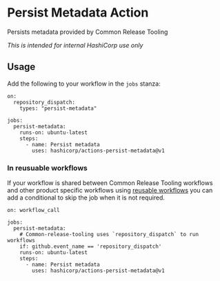 # Persist Metadata Action

Persists metadata provided by Common Release Tooling

_This is intended for internal HashiCorp use only_

## Usage

Add the following to your workflow in the `jobs` stanza:

```
on:
  repository_dispatch:
    types: "persist-metadata"

jobs:
  persist-metadata:
    runs-on: ubuntu-latest
    steps:
      - name: Persist metadata
        uses: hashicorp/actions-persist-metadata@v1
```

### In reusuable workflows

If your workflow is shared between Common Release Tooling workflows and other product specific
workflows using [reusable
workflows](https://docs.github.com/en/actions/using-workflows/reusing-workflows) you can add a
conditional to skip the job when it is not required.

```
on: workflow_call

jobs:
  persist-metadata:
    # Common-release-tooling uses `repository_dispatch` to run workflows
    if: github.event_name == 'repository_dispatch'
    runs-on: ubuntu-latest
    steps:
      - name: Persist metadata
        uses: hashicorp/actions-persist-metadata@v1

```
